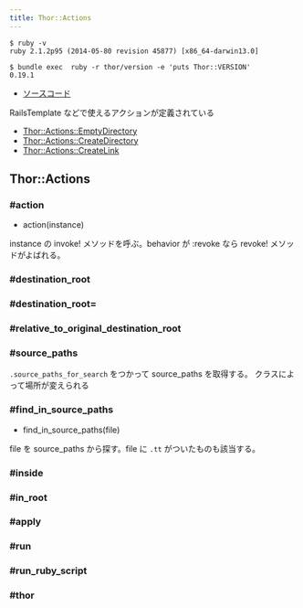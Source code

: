 ```yaml
---
title: Thor::Actions
---
```


```
$ ruby -v
ruby 2.1.2p95 (2014-05-80 revision 45877) [x86_64-darwin13.0]
```

```
$ bundle exec  ruby -r thor/version -e 'puts Thor::VERSION'
0.19.1
```

* [ソースコード](https://github.com/erikhuda/thor/blob/master/lib/thor/actions.rb)

RailsTemplate などで使えるアクションが定義されている

* [Thor::Actions::EmptyDirectory](/thor/actions/empty_directory)
* [Thor::Actions::CreateDirectory](/thor/actions/create_directory)
* [Thor::Actions::CreateLink](/thor/actions/create_link.rb)

Thor::Actions
---

### #action

* action(instance)

instance の invoke! メソッドを呼ぶ。behavior が :revoke なら revoke! メソッドがよばれる。

### #destination_root

### #destination_root=

### #relative_to_original_destination_root

### #source_paths

`.source_paths_for_search` をつかって source_paths を取得する。
クラスによって場所が変えられる

### #find_in_source_paths

* find_in_source_paths(file)

file を source_paths から探す。file に `.tt` がついたものも該当する。

### #inside

### #in_root

### #apply

### #run

### #run_ruby_script

### #thor
